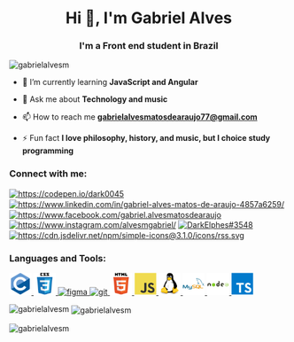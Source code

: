 <h1 align="center">Hi 👋, I'm Gabriel Alves</h1>
<h3 align="center">I'm a Front end student in Brazil</h3>

<p align="left"> <img src="https://komarev.com/ghpvc/?username=gabrielalvesm&label=Profile%20views&color=0e75b6&style=flat" alt="gabrielalvesm" /> </p>

- 🌱 I’m currently learning **JavaScript and Angular**

- 💬 Ask me about **Technology and music**

- 📫 How to reach me **gabrielalvesmatosdearaujo77@gmail.com**

- ⚡ Fun fact **I love philosophy, history, and music, but I choice study programming**

<h3 align="left">Connect with me:</h3>
<p align="left">
<a href="https://codepen.io/https://codepen.io/dark0045" target="blank"><img align="center" src="https://raw.githubusercontent.com/rahuldkjain/github-profile-readme-generator/master/src/images/icons/Social/codepen.svg" alt="https://codepen.io/dark0045" height="30" width="40" /></a>
<a href="https://linkedin.com/in/https://www.linkedin.com/in/gabriel-alves-matos-de-araujo-4857a6259/" target="blank"><img align="center" src="https://raw.githubusercontent.com/rahuldkjain/github-profile-readme-generator/master/src/images/icons/Social/linked-in-alt.svg" alt="https://www.linkedin.com/in/gabriel-alves-matos-de-araujo-4857a6259/" height="30" width="40" /></a>
<a href="https://fb.com/https://www.facebook.com/gabriel.alvesmatosdearaujo" target="blank"><img align="center" src="https://raw.githubusercontent.com/rahuldkjain/github-profile-readme-generator/master/src/images/icons/Social/facebook.svg" alt="https://www.facebook.com/gabriel.alvesmatosdearaujo" height="30" width="40" /></a>
<a href="https://instagram.com/https://www.instagram.com/alvesmgabriel/" target="blank"><img align="center" src="https://raw.githubusercontent.com/rahuldkjain/github-profile-readme-generator/master/src/images/icons/Social/instagram.svg" alt="https://www.instagram.com/alvesmgabriel/" height="30" width="40" /></a>
<a href="https://discord.gg/DarkElphes#3548" target="blank"><img align="center" src="https://raw.githubusercontent.com/rahuldkjain/github-profile-readme-generator/master/src/images/icons/Social/discord.svg" alt="DarkElphes#3548" height="30" width="40" /></a>
<a href="/https://cdn.jsdelivr.net/npm/simple-icons@3.1.0/icons/rss.svg" target="blank"><img align="center" src="https://raw.githubusercontent.com/rahuldkjain/github-profile-readme-generator/master/src/images/icons/Social/rss.svg" alt="https://cdn.jsdelivr.net/npm/simple-icons@3.1.0/icons/rss.svg" height="30" width="40" /></a>
</p>

<h3 align="left">Languages and Tools:</h3>
<p align="left"> <a href="https://www.cprogramming.com/" target="_blank" rel="noreferrer"> <img src="https://raw.githubusercontent.com/devicons/devicon/master/icons/c/c-original.svg" alt="c" width="40" height="40"/> </a> <a href="https://www.w3schools.com/css/" target="_blank" rel="noreferrer"> <img src="https://raw.githubusercontent.com/devicons/devicon/master/icons/css3/css3-original-wordmark.svg" alt="css3" width="40" height="40"/> </a> <a href="https://www.figma.com/" target="_blank" rel="noreferrer"> <img src="https://www.vectorlogo.zone/logos/figma/figma-icon.svg" alt="figma" width="40" height="40"/> </a> <a href="https://git-scm.com/" target="_blank" rel="noreferrer"> <img src="https://www.vectorlogo.zone/logos/git-scm/git-scm-icon.svg" alt="git" width="40" height="40"/> </a> <a href="https://www.w3.org/html/" target="_blank" rel="noreferrer"> <img src="https://raw.githubusercontent.com/devicons/devicon/master/icons/html5/html5-original-wordmark.svg" alt="html5" width="40" height="40"/> </a> <a href="https://developer.mozilla.org/en-US/docs/Web/JavaScript" target="_blank" rel="noreferrer"> <img src="https://raw.githubusercontent.com/devicons/devicon/master/icons/javascript/javascript-original.svg" alt="javascript" width="40" height="40"/> </a> <a href="https://www.linux.org/" target="_blank" rel="noreferrer"> <img src="https://raw.githubusercontent.com/devicons/devicon/master/icons/linux/linux-original.svg" alt="linux" width="40" height="40"/> </a> <a href="https://www.mysql.com/" target="_blank" rel="noreferrer"> <img src="https://raw.githubusercontent.com/devicons/devicon/master/icons/mysql/mysql-original-wordmark.svg" alt="mysql" width="40" height="40"/> </a> <a href="https://nodejs.org" target="_blank" rel="noreferrer"> <img src="https://raw.githubusercontent.com/devicons/devicon/master/icons/nodejs/nodejs-original-wordmark.svg" alt="nodejs" width="40" height="40"/> </a> <a href="https://www.typescriptlang.org/" target="_blank" rel="noreferrer"> <img src="https://raw.githubusercontent.com/devicons/devicon/master/icons/typescript/typescript-original.svg" alt="typescript" width="40" height="40"/> </a> </p>

<p><img align="left" src="https://github-readme-stats.vercel.app/api/top-langs?username=gabrielalvesm&show_icons=true&locale=en&layout=compact" alt="gabrielalvesm" /></p>

<p>&nbsp;<img align="center" src="https://github-readme-stats.vercel.app/api?username=gabrielalvesm&show_icons=true&locale=en" alt="gabrielalvesm" /></p>

<p><img align="center" src="https://github-readme-streak-stats.herokuapp.com/?user=gabrielalvesm&" alt="gabrielalvesm" /></p>
